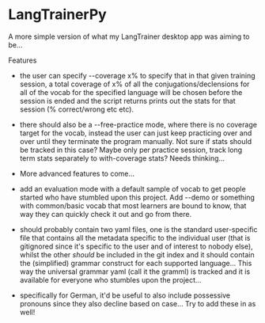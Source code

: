 # LangTrainerPy
A more simple version of what my LangTrainer desktop app was aiming to be...

Features
- the user can specify --coverage x% to specify that in that given training session, a total coverage of x% of all the conjugations/declensions for all of the vocab for the specified language will be chosen before the session is ended and the script returns prints out the stats for that session (% correct/wrong etc etc).
- there should also be a --free-practice mode, where there is no coverage target for the vocab, instead the user can just keep practicing over and over until they terminate the program manually. Not sure if stats should be tracked in this case? Maybe only per practice session, track long term stats separately to with-coverage stats? Needs thinking...
- More advanced features to come...

- add an evaluation mode with a default sample of vocab to get people started who have stumbled upon this project. Add --demo or something with common/basic vocab that most learners are bound to know, that way they can quickly check it out and go from there.
- should probably contain two yaml files, one is the standard user-specific file that contains all the metadata specific to the individual user (that is gitignored since it's specific to the user and of interest to nobody else), whilst the other *should* be included in the git index and it should contain the (simplified) grammar construct for each supported language... This way the universal grammar yaml (call it the gramml) is tracked and it is available for everyone who stumbles upon the project...
- specifically for German, it'd be useful to also include possessive pronouns since they also decline based on case... Try to add these in as well!
